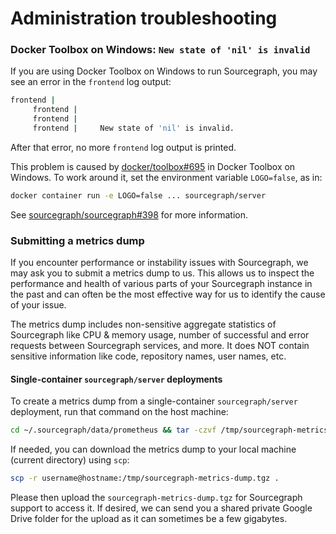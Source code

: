 # Administration troubleshooting

### Docker Toolbox on Windows: `New state of 'nil' is invalid`

If you are using Docker Toolbox on Windows to run Sourcegraph, you may see an error in the `frontend` log output:

```bash
frontend |
     frontend |
     frontend |
     frontend |     New state of 'nil' is invalid.
```

After that error, no more `frontend` log output is printed.

This problem is caused by [docker/toolbox#695](https://github.com/docker/toolbox/issues/695#issuecomment-356218801) in Docker Toolbox on Windows. To work around it, set the environment variable `LOGO=false`, as in:

```bash
docker container run -e LOGO=false ... sourcegraph/server
```

See [sourcegraph/sourcegraph#398](https://github.com/sourcegraph/sourcegraph/issues/398) for more information.

### Submitting a metrics dump

If you encounter performance or instability issues with Sourcegraph, we may ask you to submit a metrics dump to us. This allows us to inspect the performance and health of various parts of your Sourcegraph instance in the past and can often be the most effective way for us to identify the cause of your issue.

The metrics dump includes non-sensitive aggregate statistics of Sourcegraph like CPU & memory usage, number of successful and error requests between Sourcegraph services, and more. It does NOT contain sensitive information like code, repository names, user names, etc.

#### Single-container `sourcegraph/server` deployments

To create a metrics dump from a single-container `sourcegraph/server` deployment, run that command on the host machine:

```sh
cd ~/.sourcegraph/data/prometheus && tar -czvf /tmp/sourcegraph-metrics-dump.tgz .
```

If needed, you can download the metrics dump to your local machine (current directory) using `scp`:

```sh
scp -r username@hostname:/tmp/sourcegraph-metrics-dump.tgz .
```

Please then upload the `sourcegraph-metrics-dump.tgz` for Sourcegraph support to access it. If desired, we can send you a shared private Google Drive folder for the upload as it can sometimes be a few gigabytes.
